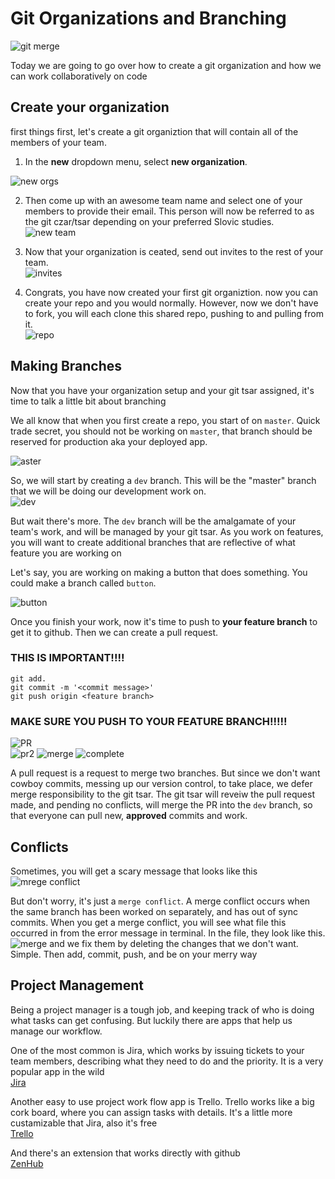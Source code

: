 # Git Organizations and Branching

![git merge](https://i.imgur.com/X9zNSkM.gif)

Today we are going to go over how to create a git organization and how we can work collaboratively on code

## Create your organization

first things first, let's create a git organiztion that will contain all of the members of your team.


1. In the **new** dropdown menu, select **new organization**. 



![new orgs](https://i.imgur.com/oCf1SPD.png)  



2. Then come up with an awesome team name and select one of your members to provide their email. This person will now be referred to as the git czar/tsar depending on your preferred Slovic studies.  
![new team](https://i.imgur.com/fsJBZeg.png)  



3. Now that your organization is ceated, send out invites to the rest of your team.  
![invites](https://i.imgur.com/Dnkq3SH.png) 



4. Congrats, you have now created your first git organiztion. now you can create your repo and you would normally. However, now we don't have to fork, you will each clone this shared repo, pushing to and pulling from it.   
![repo](https://i.imgur.com/H2DLRox.png)  



## Making Branches
Now that you have your organization setup and your git tsar assigned, it's time to talk a little bit about branching  

We all know that when you first create a repo, you start of on `master`. Quick trade secret, you should not be working on `master`, that branch should be reserved for production aka your deployed app. 

![aster](https://i.imgur.com/Q9H6XhT.png)

So, we will start by creating a `dev` branch. This will be the "master" branch that we will be doing our development work on.  
![dev](https://i.imgur.com/w1gPvHf.png)  

But wait there's more. The `dev` branch will be the amalgamate of your team's work, and will be managed by your git tsar. As you work on features, you will want to create additional branches that are reflective of what feature you are working on  

Let's say, you are working on making a button that does something. You could make a branch called `button`.  

![button](https://i.imgur.com/Lcoq91E.png)


Once you finish your work, now it's time to push to **your feature branch** to get it to github. Then we can create a pull request.  
### THIS IS IMPORTANT!!!!
`git add.`    
`git commit -m '<commit message>'`  
`git push origin <feature branch>`  
### MAKE SURE YOU PUSH TO YOUR FEATURE BRANCH!!!!!  

![PR](https://i.imgur.com/uNWAwfp.png)  
![pr2](https://i.imgur.com/DRWFyPg.png)
![merge](https://i.imgur.com/0ntXTiW.png)
![complete](https://i.imgur.com/IL7Y35F.png)


A pull request is a request to merge two branches. But since we don't want cowboy commits, messing up our version control, to take place, we defer merge responsibility to the git tsar. The git tsar will reveiw the pull request made, and pending no conflicts, will merge the PR into the `dev` branch, so that everyone can pull new, **approved** commits and work. 

## Conflicts
Sometimes, you will get a scary message that looks like this
![mrege conflict](https://i.imgur.com/9mU0ZyB.png)  

But don't worry, it's just a `merge conflict`. A merge conflict occurs when the same branch has been worked on separately, and has out of sync commits. When you get a merge conflict, you will see what file this occurred in from the error message in terminal. In the file, they look like this.
![merge](https://i.imgur.com/8Y6fU9t.png)
and we fix them by deleting the changes that we don't want. Simple. Then add, commit, push, and be on your merry way

## Project Management

Being a project manager is a tough job, and keeping track of who is doing what tasks can get confusing. But luckily there are apps that help us manage our workflow. 

One of the most common is Jira, which works by issuing tickets to your team members, describing what they need to do and the priority. It is a very popular app in the wild  
[Jira](https://www.atlassian.com/software/jira)

Another easy to use project work flow app is Trello. Trello works like a big cork board, where you can assign tasks with details. It's a little more custamizable that Jira, also it's free  
[Trello](https://trello.com/)

And there's an extension that works directly with github  
[ZenHub](https://www.zenhub.com/thank-you?redirect=https%3A%2F%2Fgithub.com)



